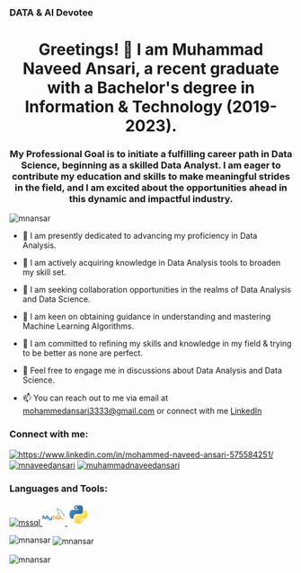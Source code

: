 ### DATA & AI Devotee

<!--
**MNAnsar/MNAnsar** is a ✨ _special_ ✨ repository because its `README.md` (this file) appears on your GitHub profile.

Here are some ideas to get you started:

- 🔭 I’m currently working on ...
- 🌱 I’m currently learning ...
- 👯 I’m looking to collaborate on ...
- 🤔 I’m looking for help with ...
- 💬 Ask me about ...
- 📫 How to reach me: ...
- 😄 Pronouns: ...
- ⚡ Fun fact: ...
-->
<h1 align="center">Greetings! 👋 I am Muhammad Naveed Ansari, a recent graduate with a Bachelor's degree in Information & Technology (2019-2023).</h1>
<h3 align="center"> 
My Professional Goal
is to initiate a fulfilling career path in Data Science, beginning as a skilled Data Analyst. I am eager to contribute my education and skills to make meaningful strides in the field, and I am excited about the opportunities ahead in this dynamic and impactful industry.

 </h3>

<p align="left"> <img src="https://komarev.com/ghpvc/?username=mnansar&label=Profile%20views&color=0e75b6&style=flat" alt="mnansar" /> </p>

- 🔭 I am presently dedicated to advancing my proficiency in Data Analysis.

- 🌱 I am actively acquiring knowledge in Data Analysis tools to broaden my skill set.

- 👯 I am seeking collaboration opportunities in the realms of Data Analysis and Data Science.

- 🤔 I am keen on obtaining guidance in understanding and mastering Machine Learning Algorithms.

- 🚀 I am committed to refining my skills and knowledge in my field & trying to be better as none are perfect.

- 💬 Feel free to engage me in discussions about Data Analysis and Data Science.

- 📫 You can reach out to me via email at mohammedansari3333@gmail.com or connect with me [LinkedIn](https://www.linkedin.com/in/muhammad-naveed-ansari-575584251)



<h3 align="left">Connect with me:</h3>
<p align="left">
<a href="https://linkedin.com/in/https://www.linkedin.com/in/mohammed-naveed-ansari-575584251/" target="blank"><img align="center" src="https://raw.githubusercontent.com/rahuldkjain/github-profile-readme-generator/master/src/images/icons/Social/linked-in-alt.svg" alt="https://www.linkedin.com/in/mohammed-naveed-ansari-575584251/" height="30" width="40" /></a>
<a href="https://kaggle.com/mnaveedansari" target="blank"><img align="center" src="https://raw.githubusercontent.com/rahuldkjain/github-profile-readme-generator/master/src/images/icons/Social/kaggle.svg" alt="mnaveedansari" height="30" width="40" /></a>
<a href="https://www.leetcode.com/muhammadnaveedansari" target="blank"><img align="center" src="https://raw.githubusercontent.com/rahuldkjain/github-profile-readme-generator/master/src/images/icons/Social/leet-code.svg" alt="muhammadnaveedansari" height="30" width="40" /></a>
</p>

<h3 align="left">Languages and Tools:</h3>
<p align="left"> <a href="https://www.microsoft.com/en-us/sql-server" target="_blank" rel="noreferrer"> <img src="https://www.svgrepo.com/show/303229/microsoft-sql-server-logo.svg" alt="mssql" width="40" height="40"/> </a> <a href="https://www.mysql.com/" target="_blank" rel="noreferrer"> <img src="https://raw.githubusercontent.com/devicons/devicon/master/icons/mysql/mysql-original-wordmark.svg" alt="mysql" width="40" height="40"/> </a> <a href="https://www.python.org" target="_blank" rel="noreferrer"> <img src="https://raw.githubusercontent.com/devicons/devicon/master/icons/python/python-original.svg" alt="python" width="40" height="40"/> </a> </p>

<p><img align="left" src="https://github-readme-stats.vercel.app/api/top-langs?username=mnansar&show_icons=true&locale=en&layout=compact" alt="mnansar" /></p>

<p>&nbsp;<img align="center" src="https://github-readme-stats.vercel.app/api?username=mnansar&show_icons=true&locale=en" alt="mnansar" /></p>

<p><img align="center" src="https://github-readme-streak-stats.herokuapp.com/?user=mnansar&" alt="mnansar" /></p>
